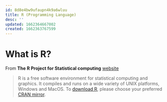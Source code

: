 ```yaml
---
id: 8d8e4bw9ufaupn4k9a6wluu
title: R (Programming Language)
desc: ''
updated: 1662364667002
created: 1662363767599
---
```

# What is R?
From **The R Project for Statistical computing** [website](https://www.r-project.org/)
>R is a free software environment for statistical computing and graphics. It compiles and runs on a wide variety of UNIX platforms, Windows and MacOS. To [download R](https://cran.r-project.org/mirrors.html), please choose your preferred [CRAN mirror](https://cran.r-project.org/mirrors.html).